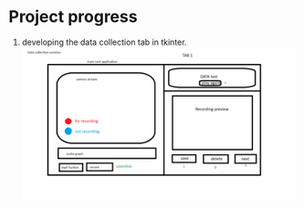 # Project progress
1. developing the data collection tab in tkinter.
![img](./GUI%20plan/data%20collection%20window.png)
